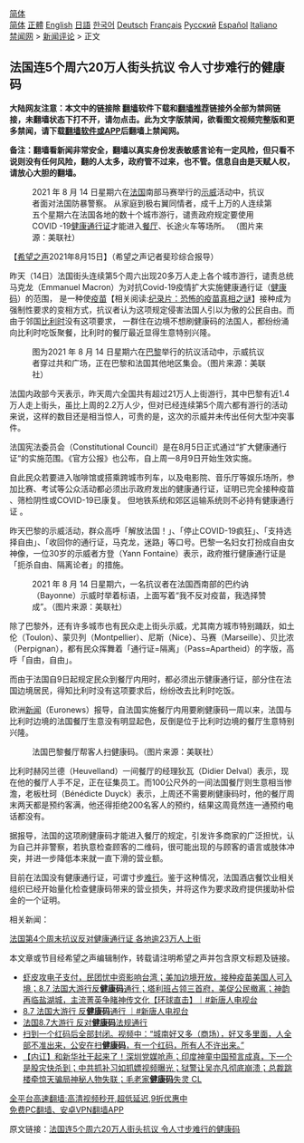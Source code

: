  <!-- 面包屑导航 --> <div class="breadcrumb"><!-- GTranslate: https://gtranslate.io/ -->  <div class="switcher notranslate">  <div class="selected">  <a href="#" onclick="return false;"> 简体</a>  </div>  <div class="option">  <a href="https://www.bannedbook.org" onclick="doGTranslate('zh-CN|zh-CN');jQuery('div.switcher div.selected a').html(jQuery(this).html());return false;" title="简体中文" class="nturl selected"> 简体</a>  <a href="https://www.bannedbook.org/zh-tw/" onclick="doGTranslate('zh-CN|zh-TW');jQuery('div.switcher div.selected a').html(jQuery(this).html());return false;" title="繁體中文" class="nturl"> 正體</a>  <a href="https://www.bannedbook.org/en/" onclick="doGTranslate('zh-CN|en');jQuery('div.switcher div.selected a').html(jQuery(this).html());return false;" title="English" class="nturl"> English</a>  <a href="https://www.bannedbook.org/ja/" onclick="doGTranslate('zh-CN|ja');jQuery('div.switcher div.selected a').html(jQuery(this).html());return false;" title="日本語" class="nturl"> 日語</a>  <a href="https://www.bannedbook.org/ko/" onclick="doGTranslate('zh-CN|ko');jQuery('div.switcher div.selected a').html(jQuery(this).html());return false;" title="한국어" class="nturl"> 한국어</a>  <a href="https://www.bannedbook.org/de/" onclick="doGTranslate('zh-CN|de');jQuery('div.switcher div.selected a').html(jQuery(this).html());return false;" title="Deutsch" class="nturl"> Deutsch</a>  <a href="https://www.bannedbook.org/fr/" onclick="doGTranslate('zh-CN|fr');jQuery('div.switcher div.selected a').html(jQuery(this).html());return false;" title="Français" class="nturl"> Français</a>  <a href="https://www.bannedbook.org/ru/" onclick="doGTranslate('zh-CN|ru');jQuery('div.switcher div.selected a').html(jQuery(this).html());return false;" title="Русский" class="nturl"> Русский</a>  <a href="https://www.bannedbook.org/es/" onclick="doGTranslate('zh-CN|es');jQuery('div.switcher div.selected a').html(jQuery(this).html());return false;" title="Español" class="nturl"> Español</a>  <a href="https://www.bannedbook.org/it/" onclick="doGTranslate('zh-CN|it');jQuery('div.switcher div.selected a').html(jQuery(this).html());return false;" title="Italiano" class="nturl"> Italiano</a>  </div>  </div>      <div class='breadcrumb-sub'><!-- Breadcrumb NavXT 6.3.0 --> <a href="https://www.bannedbook.org/" class="home">禁闻网</a> &gt; <a href="https://www.bannedbook.org/bnews/comments/" class="category">新闻评论</a> &gt; 正文</div></div><h2>法国连5个周六20万人街头抗议 令人寸步难行的健康码</h2> <p class="notice"><b>大陆网友注意：本文中的链接除 <a href="https://github.com/bannedbook/fanqiang" >翻墙</a>软件下载和<a href="https://github.com/killgcd/justmysocks/blob/master/README.md">翻墙推荐</a>链接外全部为禁网链接，未翻墙状态下打不开，请勿点击。此为文字版禁闻，欲看图文视频完整版和更多禁闻，请下载<a href="https://github.com/bannedbook/fanqiang">翻墙软件或APP</a>后翻墙上禁闻网。</p><p>备注：翻墙看新闻非常安全，翻墙以真实身份发表敏感言论有一定风险，但只看不说则没有任何风险，翻的人太多，政府管不过来，也不管。信息自由是天赋人权，请放心大胆的翻墙。</b></p>  <div class="entry"> <figure> <p><figcaption>2021 年 8 月 14 日星期六在<a href="https://www.bannedbook.org/bnews/tag/%e6%b3%95%e5%9b%bd/" class="st_tag internal_tag" rel="tag" title="标签 法国 下的日志">法国</a>南部马赛举行的<a href="https://www.bannedbook.org/bnews/tag/%e7%a4%ba%e5%a8%81/" class="st_tag internal_tag" rel="tag" title="标签 示威 下的日志">示威</a>活动中，抗议者面对法国防暴警察。 从家庭到极右翼同情者，成千上万的人连续第五个星期六在法国各地的数十个城市游行，谴责政府规定要使用 COVID -19<a href="https://www.bannedbook.org/bnews/tag/%e5%81%a5%e5%ba%b7/" class="st_tag internal_tag" rel="tag" title="标签 健康 下的日志">健康</a><a href="https://www.bannedbook.org/bnews/tag/%E9%80%9A%E8%A1%8C%E8%AF%81/" class="st_tag internal_tag" rel="tag" title="标签 通行证 下的日志">通行证</a>才能进入<a href="https://www.bannedbook.org/bnews/tag/%e9%a4%90%e5%8e%85/" class="st_tag internal_tag" rel="tag" title="标签 餐厅 下的日志">餐厅</a>、长途火车等场所。 （图片来源：美联社）</figcaption></figure> <p>【<span class='wp_keywordlink_affiliate'><a href="https://www.soundofhope.org" title="希望之声" target="_blank">希望之声</a></span>2021年8月15日】（希望之声记者斐珍综合报导）</p> <p>昨天（14日）法国街头连续第5个周六出现20多万人走上各个城市游行，谴责总统马克龙（Emmanuel Macron）为对抗Covid-19疫情扩大实施健康通行证（<a href="https://www.bannedbook.org/bnews/tag/%e5%81%a5%e5%ba%b7%e7%a0%81/" class="st_tag internal_tag" rel="tag" title="标签 健康码 下的日志">健康码</a>）的范围， 是一种使<span class='wp_keywordlink'><a href="https://www.bannedbook.org/bnews/tculture/20160630/551027.html" title="疫苗" target="_blank">疫苗</a></span>【相关阅读:<a href='https://www.bannedbook.org/bnews/topimagenews/20180408/925060.html' target='_blank'>纪录片：恐怖的疫苗真相之谜</a>】接种成为强制性要求的变相方式，抗议者认为这项规定侵害法国人引以为傲的公民自由。而由于邻国<a href="https://www.bannedbook.org/bnews/tag/%e6%af%94%e5%88%a9%e6%97%b6/" class="st_tag internal_tag" rel="tag" title="标签 比利时 下的日志">比利时</a>没有这项要求， 一群住在边境不想刷健康码的法国人，都纷纷涌向比利时吃饭聚餐，比利时的餐厅最近显得生意特别兴隆。</p> <figure><figcaption>图为2021 年 8 月 14 日星期六在<a href="https://www.bannedbook.org/bnews/tag/%e5%b7%b4%e9%bb%8e/" class="st_tag internal_tag" rel="tag" title="标签 巴黎 下的日志">巴黎</a>举行的抗议活动中，示威抗议者穿过共和广场，正在巴黎和法国其他地区集会。（图片来源：美联社）</figcaption></figure> <p>法国内政部今天表示，昨天周六全国共有超过21万人上街游行，其中巴黎有近1.4万人走上街头，虽比上周的2.2万人少，但对已经连续第5个周六都有游行的活动来说，这样的数目还是相当惊人，可贵的是，这次的示威并未传出任何大型冲突事件。</p> <p>法国宪法委员会（Constitutional Council）是在8月5日正式通过“扩大健康通行证“的实施范围。《官方公报》也公布，自上周一8月9日开始生效实施。</p>  <p>自此民众若要进入咖啡馆或搭乘跨城市列车，以及电影院、音乐厅等娱乐场所，参加比赛、考试等公众活动都必须出示政府发出的健康通行证，证明已完全接种疫苗 、筛检阴性或COVID-19已康复。 但地铁系统和郊区运输系统则不必持有健康通行证 。</p> <p>昨天巴黎的示威活动，群众高呼「解放法国！」、「停止COVID-19疯狂」、「支持选择自由」、「收回你的通行证，马克龙，迷路」等口号。巴黎一名妇女打扮成自由女神像，一位30岁的示威者方登（Yann Fontaine）表示，政府推行健康通行证是「扼杀自由、隔离论者」的措施。</p> <figure><figcaption>2021 年 8 月 14 日星期六，一名抗议者在法国西南部的巴约讷（Bayonne）示威时举着标语，上面写着“我不反对疫苗，我选择赞成”。（图片来源：美联社）</figcaption></figure> <p>除了巴黎外，还有许多城市也有民众走上街头示威，尤其南方城市特别踊跃，如土伦（Toulon）、蒙贝列（Montpellier）、尼斯（Nice）、马赛（Marseille）、贝比浓（Perpignan），都有民众挥舞着「通行证=隔离」（Pass=Apartheid）的字版，高呼「自由，自由」。</p> <p>而由于法国自9日起规定民众到餐厅内用时，都必须出示健康通行证，部分住在法国边境居民，得知比利时没有这项要求后，纷纷改去比利时吃饭。</p>  <p>欧洲<span class='wp_keywordlink_affiliate'><a href="https://www.bannedbook.org/" title="新闻">新闻</a></span>（Euronews）报导，自法国实施餐厅内用要刷健康码一周以来，法国与比利时边境的法国餐厅生意没有明显起色，反倒是位于比利时边境的餐厅生意特别兴隆。</p> <figure><figcaption>法国巴黎餐厅帮客人扫健康码。（图片来源：美联社）</figcaption></figure> <p>比利时赫冈兰德（Heuvelland）一间餐厅的经理狄瓦（Didier Delval）表示，现在他的餐厅人手不足，正在征集员工。而100公尺外的一间法国餐厅则生意相当惨澹，老板杜珂（Bénédicte Duyck）表示，上周还不需要刷健康码时，他的餐厅周末两天都是预约客满，他还得拒绝200名客人的预约，结果这周竟然连一通预约电话都没有。</p> <p>据报导，法国的这项刷健康码才能进入餐厅的规定，引发许多商家的广泛担忧，认为自己并非警察，若执意检查顾客的二维码，很可能出现的与顾客的语言或肢体冲突，并进一步降低本来就一直下滑的营业额。</p> <p>目前在法国没有健康通行证，可谓寸步<a href="https://www.bannedbook.org/bnews/tag/%E9%9A%BE%E8%A1%8C/" class="st_tag internal_tag" rel="tag" title="标签 难行 下的日志">难行</a>。鉴于这种情况，法国酒店餐饮业相关组织已经开始量化检查健康码带来的营业损失，并将这作为要求政府提供援助补偿金的一个证明。</p>  <p>相关新闻：</p> <p><a href="https://www.soundofhope.org/post/533426?lang=b5">法国第4个周末抗议反对健康通行证 各地逾23万人上街</a></p> <p>本文章或节目经希望之声编辑制作，转载请注明希望之声并包含原文标题及链接。 </p> <ul class='op-related-articles' title='相关阅读'> <li><a href='https://www.bannedbook.org/bnews/bannedvideo/20210810/1603319.html' target='_blank'>虾皮攻电子支付，民团忧中资影响台湾；美加边境开放，接种疫苗美国人可入境；8.7 法国大游行反<b>健康码</b>通行；塔利班占领三首府，美促公民撤离；神韵再临盐湖城，主流菁英争睹神传文化【环球直击】｜#新唐人电视台</a></li> <li><a href='https://www.bannedbook.org/bnews/bannedvideo/20210809/1603165.html' target='_blank'>8.7 法国大游行 反<b>健康码</b>通行 ｜#新唐人电视台</a></li> <li><a href='https://www.bannedbook.org/bnews/taiwannews/20210809/1603014.html' target='_blank'>法国8.7大游行 反对<b>健康码</b>法规通行</a></li> <li><a href='https://www.bannedbook.org/bnews/bannedvideo/20210808/1602597.html' target='_blank'>扫到一个红码后全部封闭。视频中：“城南好又多（商场），好又多里面，人全部不准出来，公安在扫<b>健康码</b>，有一个红码，所有人不许出来。”</a></li> <li><a href='https://www.bannedbook.org/bnews/bannedvideo/20210807/1601703.html' target='_blank'>【内讧】和新华社干起来了！深圳党媒呛声；印度神童中国预言成真，下一个是股灾快杀到；中共抓补习如抓嫖视频曝光；狱警让吴亦凡彻底崩溃；总裁跳楼牵惊天骗局神秘人物失联；毛老家<b>健康码</b>失灵 CL</a></li> </ul> <p class="texttj"> <a href="https://github.com/bannedbook/fanqiang/wiki/V2ray%E6%9C%BA%E5%9C%BA" target="_blank">全平台高速翻墙:高清视频秒开,超低延迟,9折优惠中</a><br/> <a href="https://github.com/bannedbook/fanqiang/wiki/%E7%A6%81%E9%97%BB%E7%BD%91%E5%AE%89%E5%8D%93%E7%BF%BB%E5%A2%99%E6%96%B0%E9%97%BBAPP" target="_blank">免费PC翻墙、安卓VPN翻墙APP</a></p> <p>原文链接：<a class="src_link"  href="https://www.soundofhope.org/post/535556" target="_blank">法国连5个周六20万人街头抗议 令人寸步难行的健康码</a></p><a name='sharetosocial'></a>  <div style="margin-bottom:5px;padding-bottom:5px;clear:both"> <div id="archive-pix-1" class="banner-ads"> <!-- AuctionX Display platform tag START --> <div id="26318x728x90x621x_ADSLOT2" clicktrack="%%CLICK_URL_ESC%%"></div> <!-- AuctionX Display platform tag END --> </div> <div id="archive-pix-2" class="banner-ads"> <!-- AuctionX Display platform tag START --> <div id="26315x300x250x621x_ADSLOT2" clicktrack="%%CLICK_URL_ESC%%"></div> <!-- AuctionX Display platform tag END --> </div> </div>  <div id="archive-pix-1" class="banner-ads"> <!-- AuctionX Display platform tag START --> <div id="26318x728x90x621x_ADSLOT3" clicktrack="%%CLICK_URL_ESC%%"></div> <!-- AuctionX Display platform tag END --> </div> </div><!--END ENTRY--> 